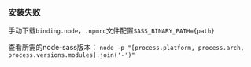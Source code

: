 ### 安装失败
手动下载`binding.node`，`.npmrc`文件配置`SASS_BINARY_PATH={path}`

查看所需的node-sass版本：
`node -p "[process.platform, process.arch, process.versions.modules].join('-')"`
